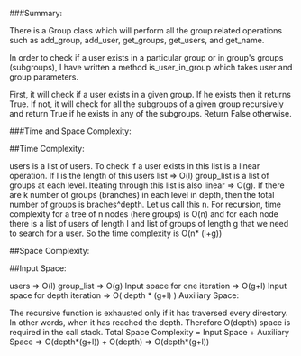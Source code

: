 ###Summary:

There is a Group class which will perform all the group related operations such as add_group, add_user, get_groups, get_users, and get_name.

In order to check if a user exists in a particular group or in group's groups (subgroups), I have written a method is_user_in_group which takes user and group parameters.

First, it will check if a user exists in a given group. If he exists then it returns True.
If not, it will check for all the subgroups of a given group recursively and return True if he exists in any of the subgroups. Return False otherwise.

###Time and Space Complexity:

##Time Complexity:

users is a list of users. To check if a user exists in this list is a linear operation. If l is the length of this users list => O(l)
group_list is a list of groups at each level. Iteating through this list is also linear => O(g). If there are k number of groups (branches) in each level in depth, then the total number of groups is braches^depth. Let us call this n.
For recursion, time complexity for a tree of n nodes (here groups) is O(n) and for each node there is a list of users of length l and list of groups of length g that we need to search for a user. 
So the time complexity is O(n* (l+g))

##Space Complexity:

##Input Space:

users => O(l)
group_list => O(g)
Input space for one iteration => O(g+l)
Input space for depth iteration => O( depth * (g+l) )
Auxiliary Space:

The recursive function is exhausted only if it has traversed every directory. 
In other words, when it has reached the depth. Therefore O(depth) space is required in the call stack.
Total Space Complexity = Input Space + Auxiliary Space => O(depth*(g+l)) + O(depth) => O(depth*(g+l))